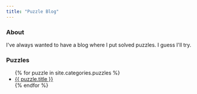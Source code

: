 ```yaml
---
title: "Puzzle Blog"
---
```


### About

I've always wanted to have a blog where I put solved puzzles. I guess I'll try.

### Puzzles

<ul>
  {% for puzzle in site.categories.puzzles %}
    <li><a href="{{ puzzle.url }}">{{ puzzle.title }}</a></li>
  {% endfor %}
</ul>

<!-- {% for tag in site.tags %}
  {% if tag[0] == "puzzle" %}
  <ul>
    {% for post in tag[1] %}
      <li><a href="{{ post.url }}">{{ post.title }}</a></li>
    {% endfor %}
  </ul>
  {% endif %}
{% endfor %} -->
